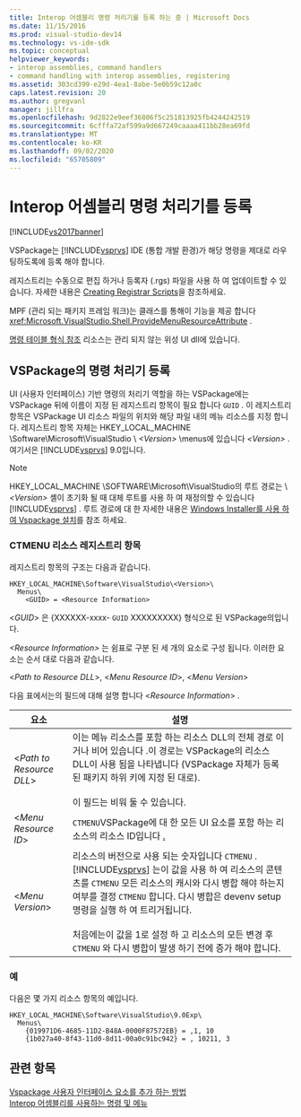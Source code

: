 ```yaml
---
title: Interop 어셈블리 명령 처리기를 등록 하는 중 | Microsoft Docs
ms.date: 11/15/2016
ms.prod: visual-studio-dev14
ms.technology: vs-ide-sdk
ms.topic: conceptual
helpviewer_keywords:
- interop assemblies, command handlers
- command handling with interop assemblies, registering
ms.assetid: 303cd399-e29d-4ea1-8abe-5e0b59c12a0c
caps.latest.revision: 20
ms.author: gregvanl
manager: jillfra
ms.openlocfilehash: 9d2822e9eef36806f5c251813925fb4244242519
ms.sourcegitcommit: 6cfffa72af599a9d667249caaaa411bb28ea69fd
ms.translationtype: MT
ms.contentlocale: ko-KR
ms.lasthandoff: 09/02/2020
ms.locfileid: "65705809"
---
```

# <a name="registering-interop-assembly-command-handlers"></a>Interop 어셈블리 명령 처리기를 등록
[!INCLUDE[vs2017banner](../../includes/vs2017banner.md)]

VSPackage는 [!INCLUDE[vsprvs](../../includes/vsprvs-md.md)] IDE (통합 개발 환경)가 해당 명령을 제대로 라우팅하도록에 등록 해야 합니다.  
  
 레지스트리는 수동으로 편집 하거나 등록자 (.rgs) 파일을 사용 하 여 업데이트할 수 있습니다. 자세한 내용은 [Creating Registrar Scripts](https://msdn.microsoft.com/library/cbd5024b-8061-4a71-be65-7fee90374a35)을 참조하세요.  
  
 MPF (관리 되는 패키지 프레임 워크)는 클래스를 통해이 기능을 제공 합니다 <xref:Microsoft.VisualStudio.Shell.ProvideMenuResourceAttribute> .  
  
 [명령 테이블 형식 참조](https://msdn.microsoft.com/09e9c6ef-9863-48de-9483-d45b7b7c798f) 리소스는 관리 되지 않는 위성 UI dll에 있습니다.  
  
## <a name="command-handler-registration-of-a-vspackage"></a>VSPackage의 명령 처리기 등록  
 UI (사용자 인터페이스) 기반 명령의 처리기 역할을 하는 VSPackage에는 VSPackage 뒤에 이름이 지정 된 레지스트리 항목이 필요 합니다 `GUID` . 이 레지스트리 항목은 VSPackage UI 리소스 파일의 위치와 해당 파일 내의 메뉴 리소스를 지정 합니다. 레지스트리 항목 자체는 HKEY_LOCAL_MACHINE \Software\Microsoft\VisualStudio \\ *\<Version>* \menus에 있습니다 *\<Version>* . 여기서은 [!INCLUDE[vsprvs](../../includes/vsprvs-md.md)] 9.0입니다.  
  
> [!NOTE]
> HKEY_LOCAL_MACHINE \SOFTWARE\Microsoft\VisualStudio의 루트 경로는 \\ *\<Version>* 셸이 초기화 될 때 대체 루트를 사용 하 여 재정의할 수 있습니다 [!INCLUDE[vsprvs](../../includes/vsprvs-md.md)] . 루트 경로에 대 한 자세한 내용은 [Windows Installer를 사용 하 여 Vspackage 설치](../../extensibility/internals/installing-vspackages-with-windows-installer.md)를 참조 하세요.  
  
### <a name="the-ctmenu-resource-registry-entry"></a>CTMENU 리소스 레지스트리 항목  
 레지스트리 항목의 구조는 다음과 같습니다.  
  
```  
HKEY_LOCAL_MACHINE\Software\VisualStudio\<Version>\  
  Menus\  
    <GUID> = <Resource Information>  
```  
  
 \<*GUID*> 은 {XXXXXX-xxxx- `GUID` XXXXXXXXX} 형식으로 된 VSPackage의입니다.  
  
 *\<Resource Information>* 는 쉼표로 구분 된 세 개의 요소로 구성 됩니다. 이러한 요소는 순서 대로 다음과 같습니다.  
  
 \<*Path to Resource DLL*>, \<*Menu Resource ID*>, \<*Menu Version*>  
  
 다음 표에서는의 필드에 대해 설명 합니다 \<*Resource Information*> .  
  
|요소|설명|  
|-------------|-----------------|  
|\<*Path to Resource DLL*>|이는 메뉴 리소스를 포함 하는 리소스 DLL의 전체 경로 이거나 비어 있습니다 .이 경로는 VSPackage의 리소스 DLL이 사용 됨을 나타냅니다 (VSPackage 자체가 등록 된 패키지 하위 키에 지정 된 대로).<br /><br /> 이 필드는 비워 둘 수 있습니다.|  
|\<*Menu Resource ID*>|`CTMENU`VSPackage에 대 한 모든 UI 요소를 포함 하는 리소스의 리소스 ID입니다 [.](../../extensibility/internals/visual-studio-command-table-dot-vsct-files.md)|  
|\<*Menu Version*>|리소스의 버전으로 사용 되는 숫자입니다 `CTMENU` . [!INCLUDE[vsprvs](../../includes/vsprvs-md.md)] 는이 값을 사용 하 여 리소스의 콘텐츠를 `CTMENU` 모든 리소스의 캐시와 다시 병합 해야 하는지 여부를 결정 `CTMENU` 합니다. 다시 병합은 devenv setup 명령을 실행 하 여 트리거됩니다.<br /><br /> 처음에는이 값을 1로 설정 하 고 리소스의 모든 변경 후 `CTMENU` 와 다시 병합이 발생 하기 전에 증가 해야 합니다.|  
  
### <a name="example"></a>예  
 다음은 몇 가지 리소스 항목의 예입니다.  
  
```  
HKEY_LOCAL_MACHINE\Software\VisualStudio\9.0Exp\  
  Menus\  
    {019971D6-4685-11D2-B48A-0000F87572EB} = ,1, 10  
    {1b027a40-8f43-11d0-8d11-00a0c91bc942} = , 10211, 3  
```  
  
## <a name="see-also"></a>관련 항목  
 [Vspackage 사용자 인터페이스 요소를 추가 하는 방법](../../extensibility/internals/how-vspackages-add-user-interface-elements.md)   
 [Interop 어셈블리를 사용하는 명령 및 메뉴](../../extensibility/internals/commands-and-menus-that-use-interop-assemblies.md)
